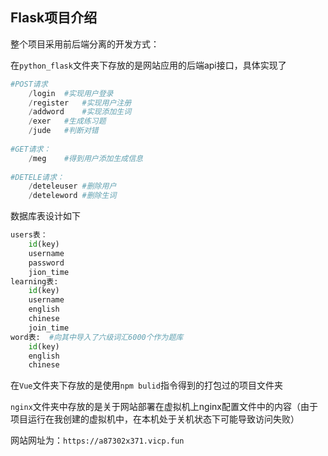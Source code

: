 ## **Flask项目介绍**

整个项目采用前后端分离的开发方式：

在`python_flask`文件夹下存放的是网站应用的后端api接口，具体实现了

```python
#POST请求
    /login	#实现用户登录
	/register	#实现用户注册
	/addword	#实现添加生词
	/exer	#生成练习题
	/jude 	#判断对错
    
#GET请求：
	/meg	#得到用户添加生成信息
    
#DETELE请求：
	/deteleuser	#删除用户
	/deteleword	#删除生词
```



数据库表设计如下

```python
users表：
	id(key)
   	username
    password
    jion_time
learning表:
    id(key)
    username
    english
    chinese
    join_time
word表:	#向其中导入了六级词汇6000个作为题库
    id(key)
    english
    chinese
```



在`Vue`文件夹下存放的是使用`npm bulid`指令得到的打包过的项目文件夹

`nginx`文件夹中存放的是关于网站部署在虚拟机上nginx配置文件中的内容（由于项目运行在我创建的虚拟机中，在本机处于关机状态下可能导致访问失败）

网站网址为：`https://a87302x371.vicp.fun`
